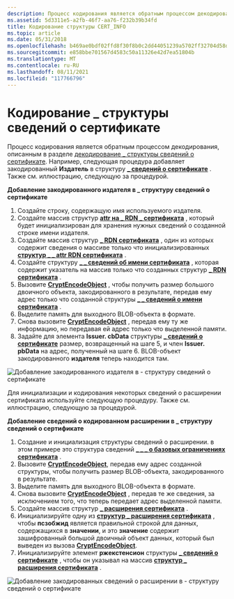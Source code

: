 ```yaml
---
description: Процесс кодирования является обратным процессом декодирования, описанным в разделе Декодирование \_ структуры сведений о сертификате.
ms.assetid: 5d3311e5-a2fb-46f7-aa76-f232b39b34fd
title: Кодирование структуры CERT_INFO
ms.topic: article
ms.date: 05/31/2018
ms.openlocfilehash: b469ae0bdf02ffd8f30f8b0c2dd44051239a5702ff32704d58de8b60f1ca9701
ms.sourcegitcommit: e858bbe701567d4583c50a11326e42d7ea51804b
ms.translationtype: MT
ms.contentlocale: ru-RU
ms.lasthandoff: 08/11/2021
ms.locfileid: "117766796"
---
```

# <a name="encoding-a-cert_info-structure"></a>Кодирование \_ структуры сведений о сертификате

Процесс кодирования является обратным процессом декодирования, описанным в разделе [декодирование \_ структуры сведений о сертификате](decoding-a-cert-info-structure.md). Например, следующая процедура добавляет закодированный **Издатель** в структуру [**\_ сведений о сертификате**](/windows/desktop/api/Wincrypt/ns-wincrypt-cert_info) . Также см. иллюстрацию, следующую за процедурой.

**Добавление закодированного издателя в \_ структуру сведений о сертификате**

1.  Создайте строку, содержащую имя используемого издателя.
2.  Создайте массив структур [**attr на \_ RDN \_ сертификата**](/windows/desktop/api/Wincrypt/ns-wincrypt-cert_rdn_attr) , который будет инициализирован для хранения нужных сведений о созданной строке имени издателя.
3.  Создайте массив структур [**\_ RDN сертификата**](/windows/desktop/api/Wincrypt/ns-wincrypt-cert_rdn) , один из которых содержит сведения о массиве только что инициализированных [**структур \_ \_ attr RDN сертификата**](/windows/desktop/api/Wincrypt/ns-wincrypt-cert_rdn_attr) .
4.  Создайте структуру [**\_ \_ сведений об имени сертификата**](/windows/desktop/api/Wincrypt/ns-wincrypt-cert_name_info) , которая содержит указатель на массив только что созданных структур [**\_ RDN сертификата**](/windows/desktop/api/Wincrypt/ns-wincrypt-cert_rdn) .
5.  Вызовите [**CryptEncodeObject**](/windows/desktop/api/Wincrypt/nf-wincrypt-cryptencodeobject) , чтобы получить размер большого двоичного объекта, закодированного в результате, передав ему адрес только что созданной структуры [**\_ \_ сведений о имени сертификата**](/windows/desktop/api/Wincrypt/ns-wincrypt-cert_name_info) .
6.  Выделите память для выходного BLOB-объекта в формате.
7.  Снова вызовите [**CryptEncodeObject**](/windows/desktop/api/Wincrypt/nf-wincrypt-cryptencodeobject) , передав ему ту же информацию, но передавая ей адрес только что выделенной памяти.
8.  Задайте для элемента **Issuer. cbData** структуры [**\_ сведений о сертификате**](/windows/desktop/api/Wincrypt/ns-wincrypt-cert_info) размер, возвращенный на шаге 5, и член **Issuer. pbData** на адрес, полученный на шаге 6. BLOB-объект закодированного **издателя** теперь находится там.

![Добавление закодированного издателя в \- структуру сведений о сертификате](images/encflow.png)

Для инициализации и кодирования некоторых сведений о расширении сертификата используйте следующую процедуру. Также см. иллюстрацию, следующую за процедурой.

**Добавление сведений о кодированном расширении в \_ структуру сведений о сертификате**

1.  Создание и инициализация структуры сведений о расширении. в этом примере это структура сведений [**\_ \_ \_ о базовых ограничениях сертификата**](/windows/desktop/api/Wincrypt/ns-wincrypt-cert_basic_constraints_info) .
2.  Вызовите [**CryptEncodeObject**](/windows/desktop/api/Wincrypt/nf-wincrypt-cryptencodeobject), передав ему адрес созданной структуры, чтобы получить размер BLOB-объекта, закодированного в результате.
3.  Выделите память для выходного BLOB-объекта в формате.
4.  Снова вызовите [**CryptEncodeObject**](/windows/desktop/api/Wincrypt/nf-wincrypt-cryptencodeobject) , передав те же сведения, за исключением того, что теперь передает адрес выделенной памяти.
5.  Создайте массив структур [**\_ расширения сертификата**](/windows/desktop/api/Wincrypt/ns-wincrypt-cert_extension) .
6.  Инициализируйте одну из [**структур \_ расширения сертификата**](/windows/desktop/api/Wincrypt/ns-wincrypt-cert_extension) , чтобы **псзобжид** является правильной строкой для данных, содержащихся в **значении**, и это **значение** содержит зашифрованный большой двоичный объект данных, который был выведен из вызова [**CryptEncodeObject**](/windows/desktop/api/Wincrypt/nf-wincrypt-cryptencodeobject).
7.  Инициализируйте элемент **ржекстенсион** структуры [**\_ сведений о сертификате**](/windows/desktop/api/Wincrypt/ns-wincrypt-cert_info) , чтобы он указывал на массив [**структур \_ расширения сертификата**](/windows/desktop/api/Wincrypt/ns-wincrypt-cert_extension) .

![Добавление закодированных сведений о расширении в \- структуру сведений о сертификате](images/xtenflow.png)

 

 



